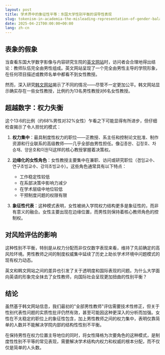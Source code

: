 ```yaml
---
layout: post
title: 学术界中的象征性平等：东国大学性别平衡的误导性表现
slug: tokenism-in-academia-the-misleading-representation-of-gender-balance-at-dongguk-university-zh-ch
date: 2025-04-21T00:00:00+00:00
lang: zh-cn
---
```


## 表象的假象

当查看东国大学数字影像与内容研究生院的[英文网站](https://www.dongguk.edu/eng/dandae/122)时，访问者会合理地得出结论：教师队伍完全由男性组成。英文网站呈现了一个完全由男性主导的学院形象，在任何项目描述或教师名单中都看不到女性教授。

然而，深入研究[韩文网站](https://dic.dongguk.edu/professor/list?professor_haggwa_type=PROFH_088)揭示了不同的情况——尽管不一定更加公平。韩文网站显示确实存在一些女性教授，比例约为13名男性教授对6名女性教授。

## 超越数字：权力失衡

这个13:6的比例（约68%男性对32%女性）乍看之下可能显得有所进步，但仔细检查揭示了令人担忧的模式：

1. **权力集中**：最具制度性权力的职位——正教授、系主任和控制论文批准、制作资源和行业联系的高级教师——几乎全部由男性担任。像김종완、김정호、차승재、양윤호和이원덕这样的核心教授掌握着决策权。

2. **边缘化的女性角色**：女性教授主要集中在兼职、访问或研究职位（겸임교수、연구초빙교수、강의초빙교수）。这些角色通常具有以下特点：
   - 工作稳定性较低
   - 在系部决策中影响力减少
   - 在学术层级中地位较低
   - 干预制度问题的权限有限

3. **象征性代表**：这种模式表明，女性被纳入学院权力结构更多是象征性的，而非有意义的融合。女性主要出现在边缘位置，而男性则保持着核心教师角色的控制权。

## 对风险评估的影响

这种性别不平衡，特别是从权力分配而非仅仅数字表现来看，维持了先前确定的高风险环境。男性教师之间的制度权威集中延续了历史上助长学术环境中问题模式的现有权力动态。

英文和韩文网站之间的差异也引发了关于透明度和国际表现的问题。为什么大学面向英语的形象完全抹去了女性教师，向国际社会呈现更加扭曲的性别平衡？

## 结论

虽然基于韩文网站信息，我们最初的"全部男性教师"评估需要技术性修正，但关于性别代表性问题的实质性批评仍然有效，甚至可能因这种更深入的分析而加强。女性在不太稳定的职位上的象征性包含，加上男性教师之间的权力集中，表明仅靠简单的人数并不能解决学院内部的结构性性别不平衡。

在保持男性在权力位置主导地位的同时，将女性降格为次要角色的这种模式，是制度性性别不平等的常见表现，需要解决学术结构内权力和权威的根本分配，而不仅仅是简单的人头数。 
